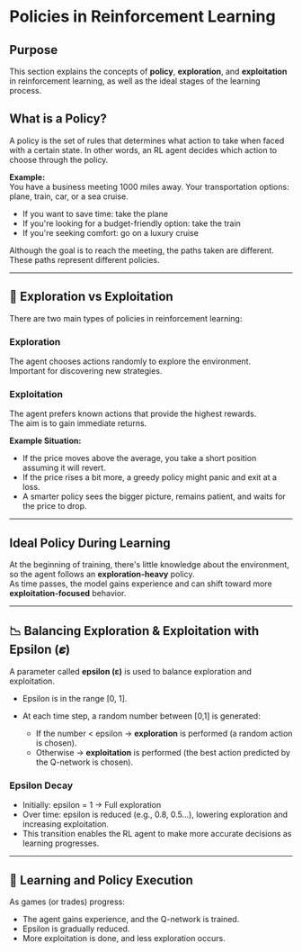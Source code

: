 # Policies in Reinforcement Learning

## Purpose

This section explains the concepts of **policy**, **exploration**, and **exploitation** in reinforcement learning, as well as the ideal stages of the learning process.

## What is a Policy?

A policy is the set of rules that determines what action to take when faced with a certain state. In other words, an RL agent decides which action to choose through the policy.

**Example:**  
You have a business meeting 1000 miles away. Your transportation options: plane, train, car, or a sea cruise.

- If you want to save time: take the plane  
- If you're looking for a budget-friendly option: take the train  
- If you're seeking comfort: go on a luxury cruise  

Although the goal is to reach the meeting, the paths taken are different. These paths represent different policies.

---

## 🔁 Exploration vs Exploitation

There are two main types of policies in reinforcement learning:

### Exploration

The agent chooses actions randomly to explore the environment.  
Important for discovering new strategies.

### Exploitation

The agent prefers known actions that provide the highest rewards.  
The aim is to gain immediate returns.

**Example Situation:**

- If the price moves above the average, you take a short position assuming it will revert.
- If the price rises a bit more, a greedy policy might panic and exit at a loss.
- A smarter policy sees the bigger picture, remains patient, and waits for the price to drop.

---

## Ideal Policy During Learning

At the beginning of training, there's little knowledge about the environment, so the agent follows an **exploration-heavy** policy.  
As time passes, the model gains experience and can shift toward more **exploitation-focused** behavior.

---

## 📉 Balancing Exploration & Exploitation with Epsilon (𝜺)

A parameter called **epsilon (ε)** is used to balance exploration and exploitation.

- Epsilon is in the range \[0, 1].
- At each time step, a random number between \[0,1] is generated:

  - If the number < epsilon → **exploration** is performed (a random action is chosen).
  - Otherwise → **exploitation** is performed (the best action predicted by the Q-network is chosen).

### Epsilon Decay

- Initially: epsilon = 1 → Full exploration  
- Over time: epsilon is reduced (e.g., 0.8, 0.5...), lowering exploration and increasing exploitation.  
- This transition enables the RL agent to make more accurate decisions as learning progresses.

---

## 🔄 Learning and Policy Execution

As games (or trades) progress:

- The agent gains experience, and the Q-network is trained.
- Epsilon is gradually reduced.
- More exploitation is done, and less exploration occurs.

